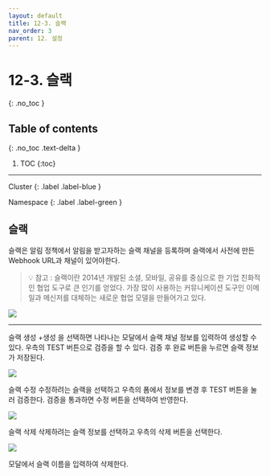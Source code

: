 ```yaml
---
layout: default
title: 12-3. 슬랙
nav_order: 3
parent: 12. 설정
---
```


# 12-3. 슬랙
{: .no_toc }

## Table of contents
{: .no_toc .text-delta }

1. TOC
{:toc}

---

<div class="code-example" markdown="1">
Cluster
{: .label .label-blue }

Namespace
{: .label .label-green }
</div>

## 슬랙
슬랙은 알림 정책에서 알림을 받고자하는 슬랙 채널을 등록하며 슬랙에서 사전에 만든 Webhook URL과 채널이 있어야한다.

> 💡 참고 : 슬랙이란 2014년 개발된 소셜, 모바일, 공유를 중심으로 한 기업 친화적인 협업 도구로 큰 인기를 얻었다. 가장 많이 사용하는 커뮤니케이션 도구인 이메일과 메신저를 대체하는 새로운 협업 모델을 만들어가고 있다.

![](/assets/images/setting/)

---

슬랙 생성
+생성 을 선택하면 나타나는 모달에서 슬랙 채널 정보를 입력하여 생성할 수 있다. 우측의 TEST 버튼으로 검증을 할 수 있다. 검증 후 완료 버튼을 누르면 슬랙 정보가 저장된다.

![](/assets/images/setting/)

슬랙 수정
수정하려는 슬랙을 선택하고 우측의 폼에서 정보를 변경 후 TEST 버튼을 눌러 검증한다. 검증을 통과하면 수정 버튼을 선택하여 반영한다.

![](/assets/images/setting/)

슬랙 삭제
삭제하려는 슬랙 정보를 선택하고 우측의 삭제 버튼을 선택한다.

![](/assets/images/setting/)

모달에서 슬랙 이름을 입력하여 삭제한다.